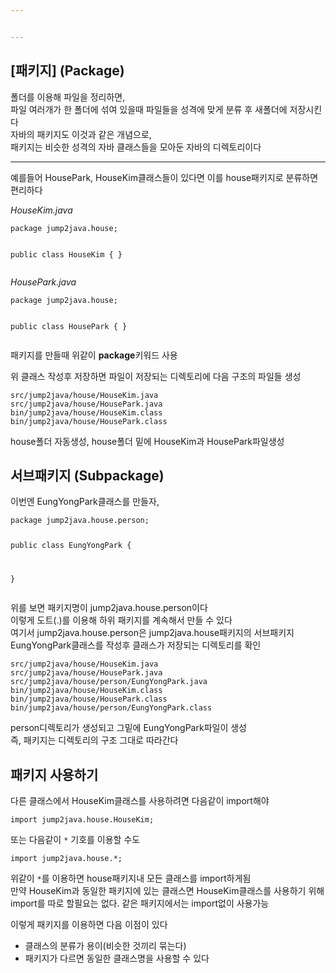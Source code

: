```yaml
---


---
```


<h2 id="패키지-package">[패키지] (Package)</h2>
<p>폴더를 이용해 파일을 정리하면,<br>
파일 여러개가 한 폴더에 섞여 있을때 파일들을 성격에 맞게 분류 후 새폴더에 저장시킨다<br>
자바의 패키지도 이것과 같은 개념으로,<br>
패키지는 비슷한 성격의 자바 클래스들을 모아둔 자바의 디렉토리이다</p>
<hr>
<p>예를들어 HousePark, HouseKim클래스들이 있다면 이를 house패키지로 분류하면 편리하다</p>
<p><em>HouseKim.java</em></p>
<pre><code>package jump2java.house;

public class HouseKim {
}
</code></pre>
<p><em>HousePark.java</em></p>
<pre><code>package jump2java.house;

public class HousePark {
}
</code></pre>
<p>패키지를 만들때 위같이  <strong>package</strong>키워드 사용</p>
<p>위 클래스 작성후 저장하면 파일이 저장되는 디렉토리에 다음 구조의 파일들 생성</p>
<pre><code>src/jump2java/house/HouseKim.java
src/jump2java/house/HousePark.java
bin/jump2java/house/HouseKim.class
bin/jump2java/house/HousePark.class
</code></pre>
<p>house폴더 자동생성, house폴더 밑에 HouseKim과 HousePark파일생성</p>
<h2 id="서브패키지-subpackage">서브패키지 (Subpackage)</h2>
<p>이번엔 EungYongPark클래스를 만들자,</p>
<pre><code>package jump2java.house.person;

public class EungYongPark {

}
</code></pre>
<p>위를 보면 패키지명이 jump2java.house.person이다<br>
이렇게 도트(.)를 이용해 하위 패키지를 계속해서 만들 수 있다<br>
여기서 jump2java.house.person은 jump2java.house패키지의 서브패키지<br>
EungYongPark클래스를 작성후 클래스가 저장되는 디렉토리를 확인</p>
<pre><code>src/jump2java/house/HouseKim.java
src/jump2java/house/HousePark.java
src/jump2java/house/person/EungYongPark.java
bin/jump2java/house/HouseKim.class
bin/jump2java/house/HousePark.class
bin/jump2java/house/person/EungYongPark.class
</code></pre>
<p>person디렉토리가 생성되고 그밑에 EungYongPark파일이 생성<br>
즉, 패키지는 디렉토리의 구조 그대로 따라간다</p>
<h2 id="패키지-사용하기">패키지 사용하기</h2>
<p>다른 클래스에서 HouseKim클래스를 사용하려면 다음같이 import해야</p>
<pre><code>import jump2java.house.HouseKim;
</code></pre>
<p>또는 다음같이  <code>*</code> 기호를 이용할 수도</p>
<pre><code>import jump2java.house.*;
</code></pre>
<p>위같이  <code>*</code>를 이용하면 house패키지내 모든 클래스를 import하게됨<br>
만약 HouseKim과 동일한 패키지에 있는 클래스면 HouseKim클래스를 사용하기 위해 import를 따로 할필요는 없다. 같은 패키지에서는 import없이 사용가능</p>
<p>이렇게 패키지를 이용하면 다음 이점이 있다</p>
<ul>
<li>클래스의 분류가 용이(비슷한 것끼리 묶는다)</li>
<li>패키지가 다르면 동일한 클래스명을 사용할 수 있다</li>
</ul>


